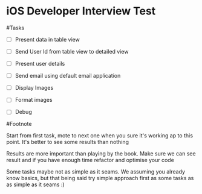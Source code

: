iOS Developer Interview Test
============================

#Tasks

- [ ] Present data in table view
 
- [ ] Send User Id from table view to detailed view
 
- [ ] Present user details
 
- [ ] Send email using default email application
 
- [ ] Display Images 
 
- [ ] Format images
 
- [ ] Debug 

#Footnote

Start from first task, mote to next one when you sure it's working ap to this point. It's better to see some results than nothing
 
Results are more important than playing by the book. Make sure we can see result and if you have enough time refactor and optimise your code
 
Some tasks maybe not as simple as it seams. We assuming you already know basics, but that being said try simple approach first as some tasks as as simple as it seams :)


